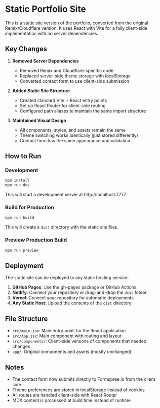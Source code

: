 # Static Portfolio Site

This is a static site version of the portfolio, converted from the original Remix/Cloudflare version. It uses React with Vite for a fully client-side implementation with no server dependencies.

## Key Changes

1. **Removed Server Dependencies**
   - Removed Remix and Cloudflare-specific code
   - Replaced server-side theme storage with localStorage
   - Converted contact form to use client-side submission

2. **Added Static Site Structure**
   - Created standard Vite + React entry points
   - Set up React Router for client-side routing
   - Configured path aliases to maintain the same import structure

3. **Maintained Visual Design**
   - All components, styles, and assets remain the same
   - Theme switching works identically (just stored differently)
   - Contact form has the same appearance and validation

## How to Run

### Development

```bash
npm install
npm run dev
```

This will start a development server at http://localhost:7777

### Build for Production

```bash
npm run build
```

This will create a `dist` directory with the static site files.

### Preview Production Build

```bash
npm run preview
```

## Deployment

The static site can be deployed to any static hosting service:

1. **GitHub Pages**: Use the gh-pages package or GitHub Actions
2. **Netlify**: Connect your repository or drag-and-drop the `dist` folder
3. **Vercel**: Connect your repository for automatic deployments
4. **Any Static Host**: Upload the contents of the `dist` directory

## File Structure

- `src/main.jsx`: Main entry point for the React application
- `src/App.jsx`: Main component with routing and layout
- `src/components/`: Client-side versions of components that needed changes
- `app/`: Original components and assets (mostly unchanged)

## Notes

- The contact form now submits directly to Formspree.io from the client side
- Theme preferences are stored in localStorage instead of cookies
- All routes are handled client-side with React Router
- MDX content is processed at build time instead of runtime